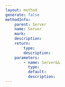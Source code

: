 ```yaml
---
layout: method
generate: false
methodInfo:
    parent: Server
    name: Server
    mark:  
    description: 
    return:
        type: 
        description: 
    parameters:
        - name: Server&&
          type: 
          default: 
          description: 
---
```

